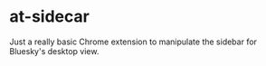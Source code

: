 # at-sidecar
Just a really basic Chrome extension to manipulate the sidebar for Bluesky's desktop view. 
